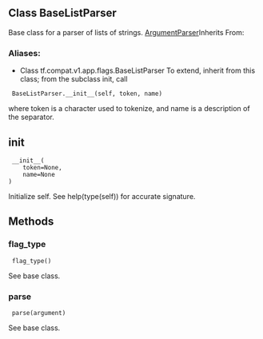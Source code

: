 ## Class BaseListParser
Base class for a parser of lists of strings.
[ArgumentParser](https://tensorflow.google.cn/api_docs/python/tf/compat/v1/flags/ArgumentParser)Inherits From: 

### Aliases:
- Class tf.compat.v1.app.flags.BaseListParser
To extend, inherit from this class; from the subclass init, call

```
 BaseListParser.__init__(self, token, name)
```
where token is a character used to tokenize, and name is a description of the separator.
## __init__

```
 __init__(
    token=None,
    name=None
)
```
Initialize self. See help(type(self)) for accurate signature.
## Methods
### flag_type

```
 flag_type()
```
See base class.
### parse

```
 parse(argument)
```
See base class.
